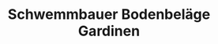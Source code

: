 ---
title: "Schwemmbauer Bodenbeläge Gardinen"
url: /ansbach/schwemmbauer-bodenbelaege-gardinen/
shop: Textil
---